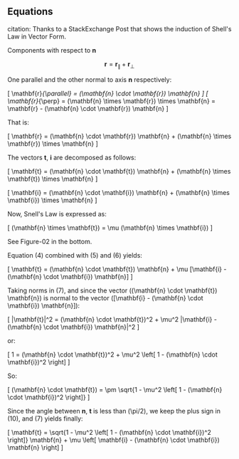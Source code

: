 ## Equations
citation: Thanks to a StackExchange Post that shows the induction of Shell's Law in Vector Form.

Components with respect to **n**

$$
\mathbf{r} = \mathbf{r}_{\parallel} + \mathbf{r}_{\perp}
$$

One parallel and the other normal to axis **n** respectively:

\[
\mathbf{r}_{\parallel} = (\mathbf{n} \cdot \mathbf{r}) \mathbf{n}
\]
\[
\mathbf{r}_{\perp} = (\mathbf{n} \times \mathbf{r}) \times \mathbf{n} = \mathbf{r} - (\mathbf{n} \cdot \mathbf{r}) \mathbf{n}
\]

That is:

\[
\mathbf{r} = (\mathbf{n} \cdot \mathbf{r}) \mathbf{n} + (\mathbf{n} \times \mathbf{r}) \times \mathbf{n}
\]

The vectors **t**, **i** are decomposed as follows:

\[
\mathbf{t} = (\mathbf{n} \cdot \mathbf{t}) \mathbf{n} + (\mathbf{n} \times \mathbf{t}) \times \mathbf{n}
\]

\[
\mathbf{i} = (\mathbf{n} \cdot \mathbf{i}) \mathbf{n} + (\mathbf{n} \times \mathbf{i}) \times \mathbf{n}
\]

Now, Snell's Law is expressed as:

\[
(\mathbf{n} \times \mathbf{t}) = \mu (\mathbf{n} \times \mathbf{i})
\]

See Figure-02 in the bottom.

Equation (4) combined with (5) and (6) yields:

\[
\mathbf{t} = (\mathbf{n} \cdot \mathbf{t}) \mathbf{n} + \mu [\mathbf{i} - (\mathbf{n} \cdot \mathbf{i}) \mathbf{n}]
\]

Taking norms in (7), and since the vector \((\mathbf{n} \cdot \mathbf{t}) \mathbf{n}\) is normal to the vector \([\mathbf{i} - (\mathbf{n} \cdot \mathbf{i}) \mathbf{n}]\):

\[
\|\mathbf{t}\|^2 = (\mathbf{n} \cdot \mathbf{t})^2 + \mu^2 \|\mathbf{i} - (\mathbf{n} \cdot \mathbf{i}) \mathbf{n}\|^2
\]

or:

\[
1 = (\mathbf{n} \cdot \mathbf{t})^2 + \mu^2 \left[ 1 - (\mathbf{n} \cdot \mathbf{i})^2 \right]
\]

So:

\[
(\mathbf{n} \cdot \mathbf{t}) = \pm \sqrt{1 - \mu^2 \left[ 1 - (\mathbf{n} \cdot \mathbf{i})^2 \right]}
\]

Since the angle between **n**, **t** is less than \(\pi/2\), we keep the plus sign in (10), and (7) yields finally:

\[
\mathbf{t} = \sqrt{1 - \mu^2 \left[ 1 - (\mathbf{n} \cdot \mathbf{i})^2 \right]} \mathbf{n} + \mu \left[ \mathbf{i} - (\mathbf{n} \cdot \mathbf{i}) \mathbf{n} \right]
\]
